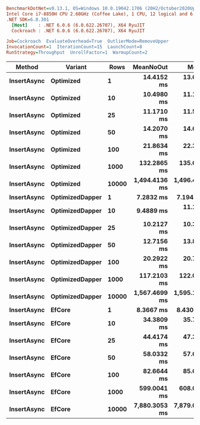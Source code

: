 ``` ini

BenchmarkDotNet=v0.13.1, OS=Windows 10.0.19042.1706 (20H2/October2020Update)
Intel Core i7-8850H CPU 2.60GHz (Coffee Lake), 1 CPU, 12 logical and 6 physical cores
.NET SDK=6.0.301
  [Host]    : .NET 6.0.6 (6.0.622.26707), X64 RyuJIT
  Cockroach : .NET 6.0.6 (6.0.622.26707), X64 RyuJIT

Job=Cockroach  EvaluateOverhead=True  OutlierMode=RemoveUpper  
InvocationCount=1  IterationCount=15  LaunchCount=8  
RunStrategy=Throughput  UnrollFactor=1  WarmupCount=2  

```
|      Method |         Variant |  Rows |     MeanNoOut |         Mean |          Min |           Q1 |       Median |           Q3 |           Max |
|------------ |---------------- |------ |--------------:|-------------:|-------------:|-------------:|-------------:|-------------:|--------------:|
| **InsertAsync** |       **Optimized** |     **1** |    **14.4152 ms** |    **13.686 ms** |     **6.772 ms** |    **11.584 ms** |    **14.869 ms** |    **15.844 ms** |     **17.362 ms** |
| **InsertAsync** |       **Optimized** |    **10** |    **10.4980 ms** |    **11.153 ms** |     **8.102 ms** |     **9.287 ms** |    **10.136 ms** |    **13.315 ms** |     **18.827 ms** |
| **InsertAsync** |       **Optimized** |    **25** |    **11.1710 ms** |    **11.524 ms** |     **8.788 ms** |    **10.309 ms** |    **11.007 ms** |    **12.308 ms** |     **18.340 ms** |
| **InsertAsync** |       **Optimized** |    **50** |    **14.2070 ms** |    **14.609 ms** |    **11.492 ms** |    **13.227 ms** |    **14.083 ms** |    **15.451 ms** |     **21.689 ms** |
| **InsertAsync** |       **Optimized** |   **100** |    **21.8634 ms** |    **22.324 ms** |    **19.509 ms** |    **20.953 ms** |    **21.812 ms** |    **22.951 ms** |     **33.675 ms** |
| **InsertAsync** |       **Optimized** |  **1000** |   **132.2865 ms** |   **135.671 ms** |   **109.864 ms** |   **121.603 ms** |   **132.714 ms** |   **145.455 ms** |    **189.335 ms** |
| **InsertAsync** |       **Optimized** | **10000** | **1,494.4136 ms** | **1,496.491 ms** | **1,231.573 ms** | **1,372.293 ms** | **1,501.670 ms** | **1,589.964 ms** |  **1,966.019 ms** |
| **InsertAsync** | **OptimizedDapper** |     **1** |     **7.2832 ms** |     **7.194 ms** |     **5.017 ms** |     **6.492 ms** |     **7.307 ms** |     **7.920 ms** |      **9.687 ms** |
| **InsertAsync** | **OptimizedDapper** |    **10** |     **9.4889 ms** |    **11.114 ms** |     **7.516 ms** |     **8.704 ms** |     **9.416 ms** |    **10.707 ms** |     **25.634 ms** |
| **InsertAsync** | **OptimizedDapper** |    **25** |    **10.2127 ms** |    **10.358 ms** |     **8.251 ms** |     **9.385 ms** |    **10.236 ms** |    **10.991 ms** |     **14.739 ms** |
| **InsertAsync** | **OptimizedDapper** |    **50** |    **12.7156 ms** |    **13.845 ms** |    **10.756 ms** |    **11.795 ms** |    **12.654 ms** |    **14.188 ms** |     **35.536 ms** |
| **InsertAsync** | **OptimizedDapper** |   **100** |    **20.2922 ms** |    **20.729 ms** |    **17.455 ms** |    **19.568 ms** |    **20.320 ms** |    **21.179 ms** |     **28.831 ms** |
| **InsertAsync** | **OptimizedDapper** |  **1000** |   **117.2103 ms** |   **122.066 ms** |    **99.911 ms** |   **106.414 ms** |   **115.272 ms** |   **133.563 ms** |    **185.579 ms** |
| **InsertAsync** | **OptimizedDapper** | **10000** | **1,567.4699 ms** | **1,595.173 ms** | **1,267.572 ms** | **1,481.130 ms** | **1,556.881 ms** | **1,688.969 ms** |  **2,046.517 ms** |
| **InsertAsync** |          **EfCore** |     **1** |     **8.3667 ms** |     **8.430 ms** |     **6.090 ms** |     **7.899 ms** |     **8.322 ms** |     **8.869 ms** |     **12.144 ms** |
| **InsertAsync** |          **EfCore** |    **10** |    **34.3809 ms** |    **35.783 ms** |    **10.493 ms** |    **13.496 ms** |    **28.990 ms** |    **56.878 ms** |     **86.375 ms** |
| **InsertAsync** |          **EfCore** |    **25** |    **44.4174 ms** |    **47.368 ms** |    **17.666 ms** |    **21.640 ms** |    **56.736 ms** |    **65.730 ms** |    **152.295 ms** |
| **InsertAsync** |          **EfCore** |    **50** |    **58.0332 ms** |    **57.669 ms** |    **30.850 ms** |    **35.556 ms** |    **68.719 ms** |    **75.715 ms** |    **111.402 ms** |
| **InsertAsync** |          **EfCore** |   **100** |    **82.6644 ms** |    **85.695 ms** |    **52.578 ms** |    **64.261 ms** |    **87.141 ms** |   **103.559 ms** |    **161.586 ms** |
| **InsertAsync** |          **EfCore** |  **1000** |   **599.0041 ms** |   **608.098 ms** |   **501.997 ms** |   **559.731 ms** |   **597.042 ms** |   **651.807 ms** |    **801.886 ms** |
| **InsertAsync** |          **EfCore** | **10000** | **7,880.3053 ms** | **7,879.086 ms** | **5,934.367 ms** | **7,288.550 ms** | **7,794.031 ms** | **8,566.818 ms** | **10,641.411 ms** |
